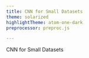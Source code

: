 ```yaml
---
title: CNN for Small Datasets
theme: solarized
highlightTheme: atom-one-dark
preprocessor: preproc.js

---
```


CNN for Small Datasets
